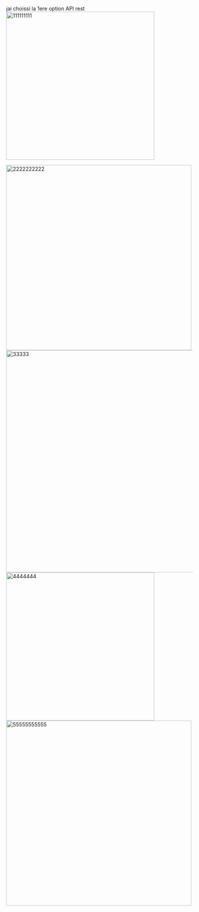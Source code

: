 jai choissi la 1ere option
API rest
<img width="400" alt="111111111" src="https://github.com/Bassiriki/EXamenspring/assets/122950246/14480265-6514-4ad8-8640-edd93cd43d3a">


<img width="500" alt="2222222222" src="https://github.com/Bassiriki/EXamenspring/assets/122950246/ad3292ab-95b2-430a-97ce-516b324d330b">
<img width="600" alt="33333" src="https://github.com/Bassiriki/EXamenspring/assets/122950246/55749e9d-31d3-49a3-935d-1f92b0c64d11">
<img width="400" alt="4444444" src="https://github.com/Bassiriki/EXamenspring/assets/122950246/d366adcf-7a16-4f17-9e04-630b59ea400b">
<img width="500" alt="55555555555" src="https://github.com/Bassiriki/EXamenspring/assets/122950246/0ca701fb-29e3-4535-bdf7-9c47540f64fc">


